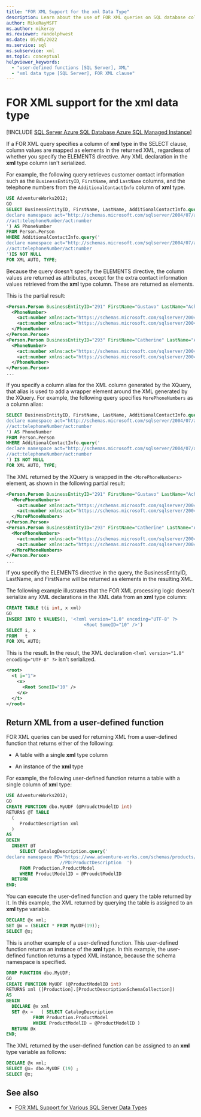 ```yaml
---
title: "FOR XML Support for the xml Data Type"
description: Learn about the use of FOR XML queries on SQL database columns of the xml data type.
author: MikeRayMSFT
ms.author: mikeray
ms.reviewer: randolphwest
ms.date: 05/05/2022
ms.service: sql
ms.subservice: xml
ms.topic: conceptual
helpviewer_keywords:
  - "user-defined functions [SQL Server], XML"
  - "xml data type [SQL Server], FOR XML clause"
---
```

# FOR XML support for the xml data type

[!INCLUDE [SQL Server Azure SQL Database Azure SQL Managed Instance](../../includes/applies-to-version/sql-asdb-asdbmi.md)]

If a FOR XML query specifies a column of **xml** type in the SELECT clause, column values are mapped as elements in the returned XML, regardless of whether you specify the ELEMENTS directive. Any XML declaration in the **xml** type column isn't serialized.

For example, the following query retrieves customer contact information such as the `BusinessEntityID`, `FirstName`, and `LastName` columns, and the telephone numbers from the `AdditionalContactInfo` column of **xml** type.

```sql
USE AdventureWorks2012;
GO
SELECT BusinessEntityID, FirstName, LastName, AdditionalContactInfo.query('
declare namespace act="http://schemas.microsoft.com/sqlserver/2004/07/adventure-works/ContactTypes";
//act:telephoneNumber/act:number
') AS PhoneNumber
FROM Person.Person
WHERE AdditionalContactInfo.query('
declare namespace act="http://schemas.microsoft.com/sqlserver/2004/07/adventure-works/ContactTypes";
//act:telephoneNumber/act:number
')IS NOT NULL
FOR XML AUTO, TYPE;
```

Because the query doesn't specify the ELEMENTS directive, the column values are returned as attributes, except for the extra contact information values retrieved from the **xml** type column. These are returned as elements.

This is the partial result:

```xml
<Person.Person BusinessEntityID="291" FirstName="Gustavo" LastName="Achong">
  <PhoneNumber>
    <act:number xmlns:act="https://schemas.microsoft.com/sqlserver/2004/07/adventure-works/ContactTypes">425-555-1112</act:number>
    <act:number xmlns:act="https://schemas.microsoft.com/sqlserver/2004/07/adventure-works/ContactTypes">425-555-1111</act:number>
  </PhoneNumber>
</Person.Person>
<Person.Person BusinessEntityID="293" FirstName="Catherine" LastName="Abel">
  <PhoneNumber>
    <act:number xmlns:act="https://schemas.microsoft.com/sqlserver/2004/07/adventure-works/ContactTypes">206-555-2222</act:number>
    <act:number xmlns:act="https://schemas.microsoft.com/sqlserver/2004/07/adventure-works/ContactTypes">206-555-1234</act:number>
  </PhoneNumber>
</Person.Person>
...
```

If you specify a column alias for the XML column generated by the XQuery, that alias is used to add a wrapper element around the XML generated by the XQuery. For example, the following query specifies `MorePhoneNumbers` as a column alias:

```sql
SELECT BusinessEntityID, FirstName, LastName, AdditionalContactInfo.query('
declare namespace act="http://schemas.microsoft.com/sqlserver/2004/07/adventure-works/ContactTypes";
//act:telephoneNumber/act:number
') AS PhoneNumber
FROM Person.Person
WHERE AdditionalContactInfo.query('
declare namespace act="http://schemas.microsoft.com/sqlserver/2004/07/adventure-works/ContactTypes";
//act:telephoneNumber/act:number
') IS NOT NULL
FOR XML AUTO, TYPE;
```

The XML returned by the XQuery is wrapped in the `<MorePhoneNumbers>` element, as shown in the following partial result:

```xml
<Person.Person BusinessEntityID="291" FirstName="Gustavo" LastName="Achong">
  <MorePhoneNumbers>
    <act:number xmlns:act="https://schemas.microsoft.com/sqlserver/2004/07/adventure-works/ContactTypes">425-555-1112</act:number>
    <act:number xmlns:act="https://schemas.microsoft.com/sqlserver/2004/07/adventure-works/ContactTypes">425-555-1111</act:number>
  </MorePhoneNumbers>
</Person.Person>
<Person.Person BusinessEntityID="293" FirstName="Catherine" LastName="Abel">
  <MorePhoneNumbers>
    <act:number xmlns:act="https://schemas.microsoft.com/sqlserver/2004/07/adventure-works/ContactTypes">206-555-2222</act:number>
    <act:number xmlns:act="https://schemas.microsoft.com/sqlserver/2004/07/adventure-works/ContactTypes">206-555-1234</act:number>
  </MorePhoneNumbers>
</Person.Person>
...
```

If you specify the ELEMENTS directive in the query, the BusinessEntityID, LastName, and FirstName will be returned as elements in the resulting XML.

The following example illustrates that the FOR XML processing logic doesn't serialize any XML declarations in the XML data from an **xml** type column:

```sql
CREATE TABLE t(i int, x xml)
GO
INSERT INTO t VALUES(1, '<?xml version="1.0" encoding="UTF-8" ?>
                             <Root SomeID="10" />')
SELECT i, x
FROM   t
FOR XML AUTO;
```

This is the result. In the result, the XML declaration `<?xml version="1.0" encoding="UTF-8" ?>` isn't serialized.

```xml
<root>
  <t i="1">
    <x>
      <Root SomeID="10" />
    </x>
  </t>
</root>
```

## Return XML from a user-defined function

FOR XML queries can be used for returning XML from a user-defined function that returns either of the following:

- A table with a single **xml** type column

- An instance of the **xml** type

For example, the following user-defined function returns a table with a single column of **xm**l type:

```sql
USE AdventureWorks2012;
GO
CREATE FUNCTION dbo.MyUDF (@ProudctModelID int)
RETURNS @T TABLE
  (
     ProductDescription xml
  )
AS
BEGIN
  INSERT @T
     SELECT CatalogDescription.query('
declare namespace PD="https://www.adventure-works.com/schemas/products/description";
                    //PD:ProductDescription  ')
     FROM Production.ProductModel
     WHERE ProductModelID = @ProudctModelID
  RETURN
END;
```

You can execute the user-defined function and query the table returned by it. In this example, the XML returned by querying the table is assigned to an **xml** type variable.

```sql
DECLARE @x xml;
SET @x = (SELECT * FROM MyUDF(19));
SELECT @x;
```

This is another example of a user-defined function. This user-defined function returns an instance of the **xml** type. In this example, the user-defined function returns a typed XML instance, because the schema namespace is specified.

```sql
DROP FUNCTION dbo.MyUDF;
GO
CREATE FUNCTION MyUDF (@ProductModelID int)
RETURNS xml ([Production].[ProductDescriptionSchemaCollection])
AS
BEGIN
  DECLARE @x xml
  SET @x =   ( SELECT CatalogDescription
          FROM Production.ProductModel
          WHERE ProductModelID = @ProductModelID )
  RETURN @x
END;
```

The XML returned by the user-defined function can be assigned to an **xml** type variable as follows:

```sql
DECLARE @x xml;
SELECT @x= dbo.MyUDF (19) ;
SELECT @x;
```

## See also

- [FOR XML Support for Various SQL Server Data Types](../../relational-databases/xml/for-xml-support-for-various-sql-server-data-types.md)

